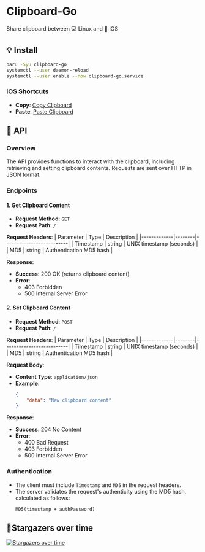 # Clipboard-Go

Share clipboard between 💻 Linux and 📱 iOS

## 💡 Install

```bash
paru -Syu clipboard-go
systemctl --user daemon-reload
systemctl --user enable --now clipboard-go.service
```

### iOS Shortcuts
- **Copy**: [Copy Clipboard](https://www.icloud.com/shortcuts/82448695a1b8407a90e6abceee89ffac)
- **Paste**: [Paste Clipboard](https://www.icloud.com/shortcuts/da413599218348ea94a2ad9f1c0fa0ab)

## 📝 API

### Overview
The API provides functions to interact with the clipboard, including retrieving and setting clipboard contents. Requests are sent over HTTP in JSON format.

### Endpoints

#### 1. Get Clipboard Content
- **Request Method**: `GET`
- **Request Path**: `/`

**Request Headers**:
| Parameter   | Type   | Description              |
|-------------|--------|--------------------------|
| Timestamp   | string | UNIX timestamp (seconds) |
| MD5         | string | Authentication MD5 hash   |

**Response**:
- **Success**: 200 OK (returns clipboard content)
- **Error**:
  - 403 Forbidden
  - 500 Internal Server Error

#### 2. Set Clipboard Content
- **Request Method**: `POST`
- **Request Path**: `/`

**Request Headers**:
| Parameter   | Type   | Description              |
|-------------|--------|--------------------------|
| Timestamp   | string | UNIX timestamp (seconds) |
| MD5         | string | Authentication MD5 hash   |

**Request Body**:
- **Content Type**: `application/json`
- **Example**:
  ```json
  {
      "data": "New clipboard content"
  }
  ```

**Response**:
- **Success**: 204 No Content
- **Error**:
  - 400 Bad Request
  - 403 Forbidden
  - 500 Internal Server Error

### Authentication
- The client must include `Timestamp` and `MD5` in the request headers.
- The server validates the request's authenticity using the MD5 hash, calculated as follows:
  ```text
  MD5(timestamp + authPassword)
  ```

## 🌟Stargazers over time
[![Stargazers over time](https://starchart.cc/Xarth-Mai/Clipboard-Go.svg?variant=adaptive)](https://starchart.cc/Xarth-Mai/Clipboard-Go)
